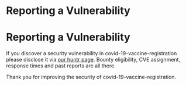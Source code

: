 # Reporting a Vulnerability


# Reporting a Vulnerability

If you discover a security vulnerability in covid-19-vaccine-registration please disclose it via [our huntr page](https://huntr.dev/repos/7h3h4ckv157/covid-19-vaccine-registration/). Bounty eligibility, CVE assignment, response times and past reports are all there.

Thank you for improving the security of covid-19-vaccine-registration.
